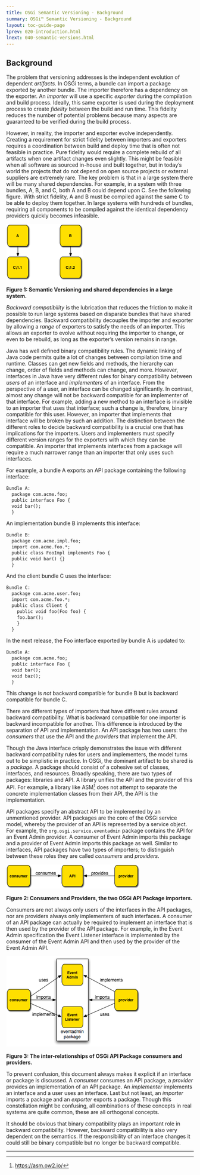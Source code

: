 ```yaml
---
title: OSGi Semantic Versioning - Background
summary: OSGi™ Semantic Versioning - Background
layout: toc-guide-page
lprev: 020-introduction.html 
lnext: 040-semantic-versions.html
---
```


## Background

The problem that versioning addresses is the independent evolution of dependent _artifacts_. In OSGi terms, a bundle can import a package exported by another bundle. The importer therefore has a dependency on the exporter.  An _importer_ will use a specific _exporter_ during the compilation and build process. Ideally, this same exporter is used during the deployment process to create _fidelity_ between the build and run time. This fidelity reduces the number of potential problems because many aspects are guaranteed to be verified during the build process.

However, in reality, the importer and exporter evolve independently. Creating a requirement for strict fidelity between importers and exporters requires a coordination between build and deploy time that is often not feasible in practice. Pure fidelity would require a complete rebuild of all artifacts when one artifact changes even slightly. This might be feasible when all software as sourced in-house and built together, but in today’s world the projects that do not depend on open source projects or external suppliers are extremely rare. The key problem is that in a large system there will be many shared dependencies. For example, in a system with three bundles, A, B, and C, both A and B could depend upon C. See the following figure. With strict fidelity, A and B must be compiled against the same C to be able to deploy them together. In large systems with hundreds of bundles, requiring all components to be compiled against the identical dependency providers quickly becomes infeasible.

![Semantic Versioning and shared dependencies in a large system](figure1.png)

**Figure 1: Semantic Versioning and shared dependencies in a large system.**

_Backward compatibility_ is the lubrication that reduces the friction to make it possible to run large systems based on disparate bundles that have shared dependencies. Backward compatibility decouples the importer and exporter by allowing a _range_ of exporters to satisfy the needs of an importer. This allows an exporter to evolve without requiring the importer to change, or even to be rebuild, as long as the exporter’s version remains in range.

Java has well defined binary compatibility rules. The dynamic linking of Java code permits quite a lot of changes between compilation time and runtime. Classes can get new fields and methods, the hierarchy can change, order of fields and methods can change, and more. However, interfaces in Java have very different rules for binary compatibility between _users_ of an interface and _implementers_ of an interface. From the perspective of a user, an interface can be changed significantly. In contrast, almost any change will not be backward compatible for an implementer of that interface. For example, adding a new method to an interface is invisible to an importer that uses that interface; such a change is, therefore, binary compatible for this user. However, an importer that implements that interface will be broken by such an addition. The distinction between the different roles to decide backward compatibility is a crucial one that has implications for the importers. Users and implementers must specify different version ranges for the exporters with which they can be compatible. An importer that implements interfaces from a package will require a much narrower range than an importer that only uses such interfaces.

For example, a bundle A exports an API package containing the following interface:

```
Bundle A:
  package com.acme.foo;
  public interface Foo {
  void bar();
  }
```

An implementation bundle B implements this interface:

```
Bundle B:
  package com.acme.impl.foo;
  import com.acme.foo.*;
  public class FooImpl implements Foo {
  public void bar() {}
  }
```

And the client bundle C uses the interface:

```
Bundle C:
  package com.acme.user.foo;
  import com.acme.foo.*;
  public class Client {
    public void foo(Foo foo) {
    foo.bar();
    }
  }
```

In the next release, the Foo interface exported by bundle A is updated to:

```
Bundle A:
  package com.acme.foo;
  public interface Foo {
  void bar();
  void baz();
  }
```

This change is _not_ backward compatible for bundle B but is backward compatible for bundle C.

There are different types of importers that have different rules around backward compatibility. What is backward compatible for one importer is backward incompatible for another. This difference is introduced by the separation of API and implementation. An API package has two users: the _consumers_ that use the API and the _providers_ that implement the API.

Though the Java interface crisply demonstrates the issue with different backward compatibility rules for users and implementers, the model turns out to be simplistic in practice. In OSGi, the dominant artifact to be shared is a _package_. A package should consist of a cohesive set of classes, interfaces, and resources. Broadly speaking, there are two types of packages: libraries and API. A library unifies the API and the provider of this API. For example, a library like ASM[^1] does not attempt to separate the concrete implementation classes from their API, the API is the implementation.

API packages specify an abstract API to be implemented by an unmentioned provider. API packages are the core of the OSGi service model, whereby the provider of an API is represented by a service object. For example, the `org.osgi.service.eventadmin` package contains the API for an Event Admin provider. A consumer of Event Admin imports this package and a provider of Event Admin imports this package as well. Similar to interfaces, API packages have two types of importers; to distinguish between these roles they are called _consumers_ and _providers_.

![Consumers and Providers, the two OSGi API Package importers](figure2.png)

**Figure 2: Consumers and Providers, the two OSGi API Package importers.**

Consumers are not always only users of the interfaces in the API packages, nor are providers always only implementers of such interfaces. A consumer of an API package can actually be required to implement an interface that is then used by the provider of the API package. For example, in the Event Admin specification the Event Listener interface is implemented by the consumer of the Event Admin API and then used by the provider of the Event Admin API.

![The inter-relationships of OSGi API Package consumers and providers](figure3.png)

**Figure 3: The inter-relationships of OSGi API Package consumers and providers.**

To prevent confusion, this document always makes it explicit if an interface or package is discussed. A _consumer_ consumes an API package, a _provider_ provides an implementation of an API package. An _implementer_ implements an interface and a user uses an interface. Last but not least, an _importer_ imports a package and an _exporter_ exports a package. Though this constellation might be confusing, all combinations of these concepts in real systems are quite common, these are all orthogonal concepts.

It should be obvious that binary compatibility plays an important role in backward compatibility. However, backward compatibility is also very dependent on the semantics. If the responsibility of an interface changes it could still be binary compatible but no longer be backward compatible.

---

[^1]: <https://asm.ow2.io/>
